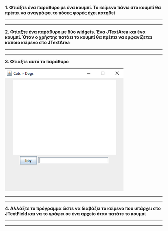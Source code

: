 **1. Φτιάξτε ένα παράθυρο με ένα κουμπί. Το κείμενο πάνω στο κουμπί θα πρέπει να αναγράφει το πόσες φορές έχει πατηθεί**

---
---

**2. Φτίαξτε ένα παράθυρο με δύο widgets. Ένα JTextArea και ένα κουμπί. Όταν ο χρήστης πατάει το κουμπί θα πρέπει να εμφανίζεται
κάποιο κείμενο στο JTextArea**

---
---


**3. Φτιάξτε αυτό το παράθυρο**

![github-small](cats.png)

---
---
**4. Αλλάξτε το πρόγραμμα ώστε να διαβάζει το κείμενο που υπάρχει στο JTextField και να το γράφει σε ένα αρχείο όταν πατάτε το κουμπί**

---
---
